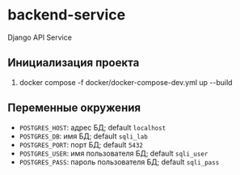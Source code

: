 # backend-service
Django API Service 

## Инициализация проекта 
1. docker compose -f docker/docker-compose-dev.yml up --build 


## Переменные окружения
- `POSTGRES_HOST`: адрес БД; default `localhost`
- `POSTGRES_DB`: имя БД; default `sqli_lab`
- `POSTGRES_PORT`: порт БД; default `5432`
- `POSTGRES_USER`: имя пользователя БД; default `sqli_user`
- `POSTGRES_PASS`: пароль пользователя БД; default `sqli_pass`

